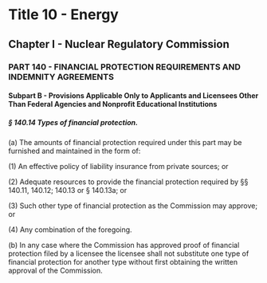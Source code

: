 
# Title 10 - Energy
## Chapter I - Nuclear Regulatory Commission
### PART 140 - FINANCIAL PROTECTION REQUIREMENTS AND INDEMNITY AGREEMENTS
#### Subpart B - Provisions Applicable Only to Applicants and Licensees Other Than Federal Agencies and Nonprofit Educational Institutions
##### § 140.14 Types of financial protection.

(a) The amounts of financial protection required under this part may be furnished and maintained in the form of:

(1) An effective policy of liability insurance from private sources; or

(2) Adequate resources to provide the financial protection required by §§ 140.11, 140.12; 140.13 or § 140.13a; or

(3) Such other type of financial protection as the Commission may approve; or

(4) Any combination of the foregoing.

(b) In any case where the Commission has approved proof of financial protection filed by a licensee the licensee shall not substitute one type of financial protection for another type without first obtaining the written approval of the Commission.
